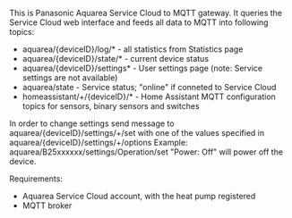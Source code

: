 This is Panasonic Aquarea Service Cloud to MQTT gateway.
It queries the Service Cloud web interface and feeds all data to MQTT into following topics:
- aquarea/{deviceID}/log/* - all statistics from Statistics page
- aquarea/{deviceID}/state/* - current device status
- aquarea/{deviceID}/settings* - User settings page (note: Service settings are not available)
- aquarea/state - Service status; "online" if conneted to Service Cloud
- homeassistant/+/{deviceID}/* - Home Assistant MQTT configuration topics for sensors, binary sensors and switches

In order to change settings send message to aquarea/{deviceID}/settings/+/set with one of the values specified in aquarea/{deviceID}/settings/+/options
Example:
  aquarea/B25xxxxxx/settings/Operation/set "Power: Off"
will power off the device.

Requirements:
- Aquarea Service Cloud account, with the heat pump registered
- MQTT broker
